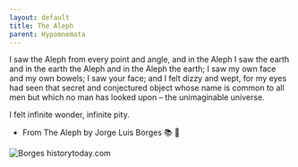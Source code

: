 ```yaml
---
layout: default
title: The Aleph
parent: Hypomnemata
---
```

I saw the Aleph from every point and angle, and in the Aleph I saw the earth and in the earth the Aleph and in the Aleph the earth; I saw my own face and my own bowels; I saw your face; and I felt dizzy and wept, for my eyes had seen that secret and conjectured object whose name is common to all men but which no man has looked upon – the unimaginable universe.

I felt infinite wonder, infinite pity.

- From The Aleph by Jorge Luis Borges 📚 💬

![Borges historytoday.com](https://7robots.micro.blog/uploads/2024/a38cf7124a.jpg "Borges historytoday.com")
